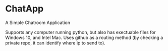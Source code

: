 # ChatApp
A Simple Chatroom Application

Supports any computer running python, but also has exectuable files for Windows 10, and Intel Mac. Uses github as a routing method (by checking a private repo, it can identify where ip to send to).
